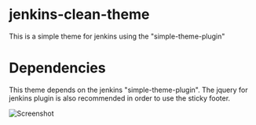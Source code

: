 jenkins-clean-theme
=================

This is a simple theme for jenkins using the "simple-theme-plugin"

Dependencies
=================

This theme depends on the jenkins "simple-theme-plugin". The jquery for jenkins plugin is also recommended in order to use the sticky footer.

![Screenshot](http://i.imgur.com/TH1wJoo.png)
